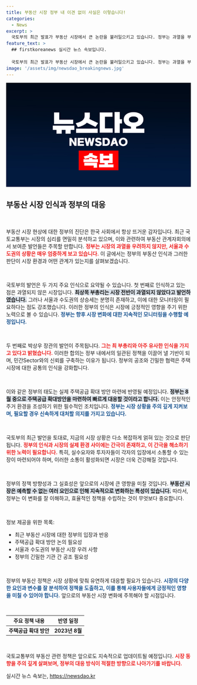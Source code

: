 ```yaml
---
title: 부동산 시장 정부 내 이견 없이 사실은 이렇습니다!
categories:
  - News
excerpt: >
  국토부의 최근 발표가 부동산 시장에서 큰 논란을 불러일으키고 있습니다. 정부는 과열을 부정하며 긴밀한 대응을 예고했지만, 시장의 시각과는 정반대의 인식이 펼쳐지고 있습니다. 과연 그 이유는 무엇일까요?
feature_text: >
  ## firstkoreanews 실시간 뉴스 속보입니다.

  국토부의 최근 발표가 부동산 시장에서 큰 논란을 불러일으키고 있습니다. 정부는 과열을 부정하며 긴밀한 대응을 예고했지만, 시장의 시각과는 정반대의 인식이 펼쳐지고 있습니다. 과연 그 이유는 무엇일까요?
image: '/assets/img/newsdao_breakingnews.jpg'
---
```


<p><img src="/assets/img/newsdao_breakingnews.jpg" alt="firstkoreanews 속보" /></p>

<h2 data-ke-size="size26">부동산 시장 인식과 정부의 대응</h2>

<p data-ke-size="size16">&nbsp;</p>

<p>부동산 시장 현상에 대한 정부의 진단은 한국 사회에서 항상 뜨거운 감자입니다. 최근 국토교통부는 시장의 심리를 면밀히 분석하고 있으며, 이와 관련하여 부동산 관계자회의에서 보여준 발언들은 주목할 만합니다. <b><span style="color: #ee2323;">정부는 시장의 과열을 우려하지 않지만, 서울과 수도권의 상황은 매우 엄중하게 보고 있습니다.</span></b> 이 글에서는 정부의 부동산 인식과 그러한 판단이 시장 환경과 어떤 관계가 있는지를 살펴보겠습니다.</p>

<p data-ke-size="size16">&nbsp;</p>

<p>국토부의 발언은 두 가지 주요 인식으로 요약될 수 있습니다. 첫 번째로 인식하고 있는 점은 과열되지 않은 시장입니다. <b><span style="background-color: #21538527;">최상목 부총리는 시장 전반이 과열되지 않았다고 발언하였습니다.</span></b> 그러나 서울과 수도권의 상승세는 분명히 존재하고, 이에 대한 모니터링이 필요하다는 점도 강조했습니다. 이러한 정부의 인식은 시장에 긍정적인 영향을 주기 위한 노력으로 볼 수 있습니다. <b><span style="color: #1a5490;">정부는 향후 시장 변화에 대한 지속적인 모니터링을 수행할 예정입니다.</span></b> </p>

<p data-ke-size="size16">&nbsp;</p>

<p>두 번째로 박상우 장관의 발언이 주목됩니다. <b><span style="color: #ee2323;">그는 최 부총리와 아주 유사한 인식을 가지고 있다고 밝혔습니다.</span></b> 이러한 합의는 정부 내에서의 일관된 정책을 이끌어 낼 기반이 되며, 민간Sector와의 신뢰를 구축하는 이유가 됩니다. 정부의 공조와 긴밀한 협력은 주택시장에 대한 공통의 인식을 강화합니다. </p>

<p data-ke-size="size16">&nbsp;</p>

<p>이와 같은 정부의 태도는 실제 주택공급 확대 방안 마련에 반영될 예정입니다. <b><span style="background-color: #21538527;">정부는 8월 중으로 주택공급 확대방안을 마련하여 빠르게 대응할 것이라고 합니다.</span></b> 이는 안정적인 주거 환경을 조성하기 위한 필수적인 조치입니다. <b><span style="color: #1a5490;">정부는 시장 상황을 주의 깊게 지켜보며, 필요할 경우 신속하게 대처할 의지를 가지고 있습니다.</span></b></p>

<p data-ke-size="size16">&nbsp;</p>

<p>국토부의 최근 발언을 토대로, 지금의 시장 상황은 다소 복잡하게 얽혀 있는 것으로 판단됩니다. <b><span style="color: #ee2323;">정부의 인식과 시장의 실제 환경 사이에는 간극이 존재하고, 이 간극을 해소하기 위한 노력이 필요합니다.</span></b> 특히, 실수요자와 투자자들이 각자의 입장에서 소통할 수 있는 장이 마련되어야 하며, 이러한 소통이 활성화되면 시장은 더욱 건강해질 것입니다. </p>

<p data-ke-size="size16">&nbsp;</p>

<p>정부의 정책 방향성과 그 실효성은 앞으로의 시장에 큰 영향을 미칠 것입니다. <b><span style="background-color: #21538527;">부동산 시장은 예측할 수 없는 여러 요인으로 인해 지속적으로 변화하는 특성이 있습니다.</span></b> 따라서, 정부는 이 변화를 잘 이해하고, 효율적인 정책을 수립하는 것이 무엇보다 중요합니다.</p>

<p data-ke-size="size16">&nbsp;</p>

<p>정보 제공을 위한 목록:</p>

<ul>
    <li>최근 부동산 시장에 대한 정부의 입장과 반응</li>
    <li>주택공급 확대 방안 논의 필요성</li>
    <li>서울과 수도권의 부동산 시장 우려 사항</li>
    <li>정부의 긴밀한 기관 간 공조 필요성</li>
</ul>

<p data-ke-size="size16">&nbsp;</p>

<p>정부의 부동산 정책은 시장 상황에 맞춰 유연하게 대응할 필요가 있습니다. <b><span style="color: #1a5490;">시장의 다양한 요인과 변수를 잘 분석하여 정책을 도출하고, 이를 통해 사용자들에게 긍정적인 영향을 미칠 수 있어야 합니다.</span></b> 앞으로의 부동산 시장 변화에 주목해야 할 시점입니다. </p>

<p data-ke-size="size16">&nbsp;</p>

<table style="width: 100%;">
    <thead>
        <tr>
            <th style="text-align: center;"><b>주요 정책 내용</b></th>
            <th style="text-align: center;"><b>반영 일정</b></th>
        </tr>
    </thead>
    <tbody>
        <tr>
            <td style="text-align: center; height: 17px;"><b>주택공급 확대 방안</b></td>
            <td style="text-align: center; height: 17px;"><b>2023년 8월</b></td>
        </tr>
    </tbody>
</table>

<p data-ke-size="size16">&nbsp;</p>

<p>국토교통부의 부동산 관련 정책은 앞으로도 지속적으로 업데이트될 예정입니다. <b><span style="color: #ee2323;">시장 동향을 주의 깊게 살펴보며, 정부의 대응 방식이 적절한 방향으로 나아가기를 바랍니다.</span></b> </p>
실시간 뉴스 속보는, <a href="https://newsdao.kr" rel="dofollow">https://newsdao.kr</a>


